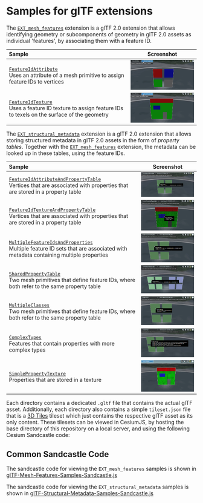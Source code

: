 
# Samples for glTF extensions 

The [`EXT_mesh_features`](https://github.com/CesiumGS/glTF/tree/3d-tiles-next/extensions/2.0/Vendor/EXT_mesh_features) extension is a glTF 2.0 extension that allows identifying geometry or subcomponents of geometry in glTF 2.0 assets as individual 'features', by associating them with a feature ID.

| Sample | Screenshot |
|:---|:--:|
| [`FeatureIdAttribute`](EXT_mesh_features/FeatureIdAttribute/)<br/> Uses an attribute of a mesh primitive to assign feature IDs to vertices | <img src="EXT_mesh_features/FeatureIdAttribute/screenshot/FeatureIdAttribute.gif" width="300">
| [`FeatureIdTexture`](EXT_mesh_features/FeatureIdTexture/)<br/> Uses a feature ID texture to assign feature IDs to texels on the surface of the geometry | <img src="EXT_mesh_features/FeatureIdTexture/screenshot/FeatureIdTexture.gif" width="300">

The [`EXT_structural_metadata`](https://github.com/CesiumGS/glTF/tree/3d-tiles-next/extensions/2.0/Vendor/EXT_structural_metadata) extension is a glTF 2.0 extension that allows storing structured metadata in glTF 2.0 assets in the form of _property tables_. Together with the [`EXT_mesh_features`](https://github.com/CesiumGS/glTF/tree/3d-tiles-next/extensions/2.0/Vendor/EXT_mesh_features) extension, the metadata can be looked up in these tables, using the feature IDs. 

| Sample | Screenshot |
|:---|:--:|
| [`FeatureIdAttributeAndPropertyTable`](EXT_structural_metadata/FeatureIdAttributeAndPropertyTable/)<br/> Vertices that are associated with properties that are stored in a property table | <img src="EXT_structural_metadata/FeatureIdAttributeAndPropertyTable/screenshot/FeatureIdAttributeAndPropertyTable.png" width="300">
| [`FeatureIdTextureAndPropertyTable`](EXT_structural_metadata/FeatureIdTextureAndPropertyTable/)<br/> Vertices that are associated with properties that are stored in a property table | <img src="EXT_structural_metadata/FeatureIdTextureAndPropertyTable/screenshot/FeatureIdTextureAndPropertyTable.gif" width="300">
| [`MultipleFeatureIdsAndProperties`](EXT_structural_metadata/MultipleFeatureIdsAndProperties/)<br/> Multiple feature ID sets that are associated with metadata containing multiple properties | <img src="EXT_structural_metadata/MultipleFeatureIdsAndProperties/screenshot/MultipleFeatureIdsAndProperties.gif" width="300">
| [`SharedPropertyTable`](EXT_structural_metadata/SharedPropertyTable/)<br/> Two mesh primitives that define feature IDs, where both refer to the same property table | <img src="EXT_structural_metadata/SharedPropertyTable/screenshot/SharedPropertyTable.png" width="300">
| [`MultipleClasses`](EXT_structural_metadata/MultipleClasses/)<br/> Two mesh primitives that define feature IDs, where both refer to the same property table | <img src="EXT_structural_metadata/MultipleClasses/screenshot/MultipleClasses.gif" width="300">
| [`ComplexTypes`](EXT_structural_metadata/ComplexTypes/)<br/> Features that contain properties with more complex types | <img src="EXT_structural_metadata/ComplexTypes/screenshot/ComplexTypes.png" width="300">
| [`SimplePropertyTexture`](EXT_structural_metadata/SimplePropertyTexture/)<br/> Properties that are stored in a texture | <img src="EXT_structural_metadata/SimplePropertyTexture/screenshot/SimplePropertyTexture.gif" width="300">

Each directory contains a dedicated `.gltf` file that contains the actual glTF asset. Additionally, each directory also contains a simple `tileset.json` file that is a [3D Tiles](https://github.com/CesiumGS/3d-tiles) tileset which just contains the respective glTF asset as its only content. These tilesets can be viewed in CesiumJS, by hosting the base directory of this repository on a local server, and using the following Cesium Sandcastle code:

## Common Sandcastle Code

The sandcastle code for viewing the `EXT_mesh_features` samples is shown in [glTF-Mesh-Features-Samples-Sandcastle.js](glTF-Mesh-Features-Samples-Sandcastle.js)

The sandcastle code for viewing the `EXT_structural_metadata` samples is shown in [glTF-Structural-Metadata-Samples-Sandcastle.js](glTF-Structural-Metadata-Samples-Sandcastle.js)


